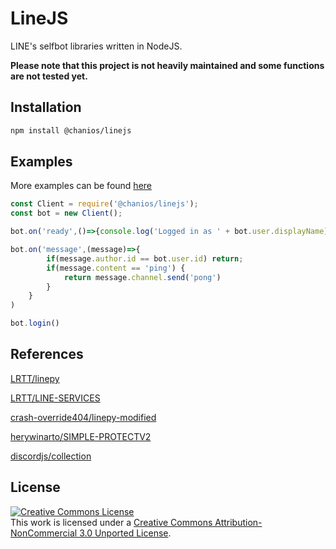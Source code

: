 # LineJS
LINE's selfbot libraries written in NodeJS.

**Please note that this project is not heavily maintained and some functions are not tested yet.**

## Installation
```sh
npm install @chanios/linejs
```

## Examples
More examples can be found [here](https://github.com/chanios/linejs/tree/main/examples/)
```js
const Client = require('@chanios/linejs');
const bot = new Client();

bot.on('ready',()=>{console.log('Logged in as ' + bot.user.displayName)})

bot.on('message',(message)=>{
        if(message.author.id == bot.user.id) return;
        if(message.content == 'ping') {
            return message.channel.send('pong')
        }
    }
)

bot.login()
```

## References
[LRTT/linepy](https://github.com/LRTT/linepy)

[LRTT/LINE-SERVICES](https://github.com/LRTT/LINE-SERVICES)

[crash-override404/linepy-modified](https://github.com/crash-override404/linepy-modified)

[herywinarto/SIMPLE-PROTECTV2](herywinarto/SIMPLE-PROTECTV2)

[discordjs/collection](https://www.npmjs.com/package/@discordjs/collection)
## License
<a rel="license" href="http://creativecommons.org/licenses/by-nc/3.0/"><img alt="Creative Commons License" style="border-width:0" src="https://i.creativecommons.org/l/by-nc/3.0/88x31.png" /></a><br />This work is licensed under a <a rel="license" href="http://creativecommons.org/licenses/by-nc/3.0/">Creative Commons Attribution-NonCommercial 3.0 Unported License</a>.
